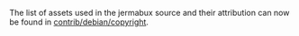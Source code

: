 The list of assets used in the jermabux source and their attribution can now be found in [contrib/debian/copyright](../contrib/debian/copyright).
